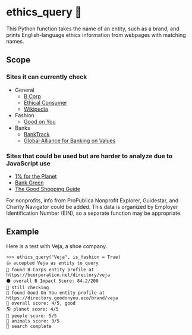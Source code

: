 # ethics_query 🔎
 
This Python function takes the name of an entity, such as a brand, and prints English-language ethics information from webpages with matching names.

## Scope
### Sites it can currently check
- General
  - [B Corp](https://bcorporation.net/directory)
  - [Ethical Consumer](https://www.ethicalconsumer.org/)
  - [Wikipedia](https://en.wikipedia.org/)
- Fashion
  - [Good on You](https://directory.goodonyou.eco/)
- Banks
  - [BankTrack](https://www.banktrack.org/)
  - [Global Alliance for Banking on Values](https://www.gabv.org)

### Sites that could be used but are harder to analyze due to JavaScript use
- [1% for the Planet](https://directories.onepercentfortheplanet.org/)
- [Bank Green](https://bank.green/)
- [The Good Shopping Guide](https://thegoodshoppingguide.com)

For nonprofits, info from ProPublica Nonprofit Explorer, Guidestar, and Charity Navigator could be added. This data is organized by Employer Identification Number (EIN), so a separate function may be appropriate.

## Example

Here is a test with Veja, a shoe company.

	>>> ethics_query("Veja", is_fashion = True)
	👍 accepted Veja as entity to query
	👀 found B Corps entity profile at https://bcorporation.net/directory/veja
	⚫️ overall B Impact Score: 84.2/200
	🐢 still checking
	👀 found Good On You entity profile at https://directory.goodonyou.eco/brand/veja
	🙂 overall score: 4/5, good
	🌎 planet score: 4/5
	👥 people score: 5/5
	🦋 animals score: 3/5
	🔎 search complete